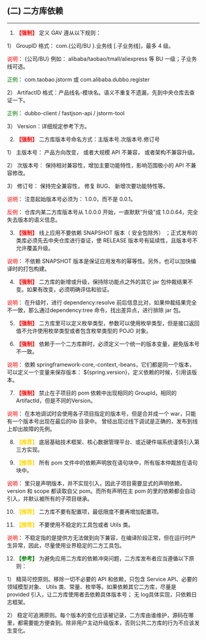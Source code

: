 ## (二) 二方库依赖

---

1. **<font color=#FF0000>【强制】</font>**  定义 GAV 遵从以下规则：

1） GroupID 格式： com.{公司/BU }.业务线 [.子业务线]，最多 4 级。

<font color=#FF0000>说明</font>： {公司/BU} 例如： alibaba/taobao/tmall/aliexpress 等 BU 一级；子业务线可选。

<font color=#008000>正例</font>： com.taobao.jstorm 或 com.alibaba.dubbo.register

2） ArtifactID 格式：产品线名-模块名。语义不重复不遗漏，先到中央仓库去查证一下。

<font color=#008000>正例</font>： dubbo-client / fastjson-api / jstorm-tool

3） Version：详细规定参考下方。


2. **<font color=#FF0000>【强制】</font>**  二方库版本号命名方式：主版本号.次版本号.修订号

1） 主版本号： 产品方向改变， 或者大规模 API 不兼容， 或者架构不兼容升级。

2） 次版本号： 保持相对兼容性，增加主要功能特性，影响范围极小的 API 不兼容修改。

3） 修订号： 保持完全兼容性， 修复 BUG、 新增次要功能特性等。

<font color=#FF0000>说明</font>： 注意起始版本号必须为： 1.0.0，而不是 0.0.1。

<font color=#FF0000>反例</font>： 仓库内某二方库版本号从 1.0.0.0 开始，一直默默“升级”成 1.0.0.64，完全失去版本的语义信息。


3. **<font color=#FF0000>【强制】</font>**  线上应用不要依赖 SNAPSHOT 版本（ 安全包除外） ；正式发布的类库必须先去中央仓库进行查证，使 RELEASE 版本号有延续性，且版本号不允许覆盖升级。

<font color=#FF0000>说明</font>： 不依赖 SNAPSHOT 版本是保证应用发布的幂等性。另外，也可以加快编译时的打包构建。


4. **<font color=#FF0000>【强制】</font>**  二方库的新增或升级，保持除功能点之外的其它 jar 包仲裁结果不变。如果有改变，必须明确评估和验证。

<font color=#FF0000>说明</font>： 在升级时，进行 dependency:resolve 前后信息比对，如果仲裁结果完全不一致，那么通过dependency:tree 命令，找出差异点，进行<exclude>排除 jar 包。


5. **<font color=#FF0000>【强制】</font>**  二方库里可以定义枚举类型，参数可以使用枚举类型，但是接口返回值不允许使用枚举类型或者包含枚举类型的 POJO 对象。


6. **<font color=#FF0000>【强制】</font>**  依赖于一个二方库群时，必须定义一个统一的版本变量，避免版本号不一致。

<font color=#FF0000>说明</font>： 依赖 springframework-core,-context,-beans，它们都是同一个版本，可以定义一个变量来保存版本： ${spring.version}，定义依赖的时候，引用该版本。


7. **<font color=#FF0000>【强制】</font>**  禁止在子项目的 pom 依赖中出现相同的 GroupId，相同的 ArtifactId，但是不同的Version。

<font color=#FF0000>说明</font>： 在本地调试时会使用各子项目指定的版本号，但是合并成一个 war，只能有一个版本号出现在最后的lib 目录中。 曾经出现过线下调试是正确的，发布到线上却出故障的先例。


8. **<font COLOR=#FFD700>【推荐】</font>** 底层基础技术框架、核心数据管理平台、或近硬件端系统谨慎引入第三方实现。


9. **<font COLOR=#FFD700>【推荐】</font>** 所有 pom 文件中的依赖声明放在<dependencies>语句块中，所有版本仲裁放在<dependencyManagement>语句块中。

<font color=#FF0000>说明</font>： <dependencyManagement>里只是声明版本，并不实现引入，因此子项目需要显式的声明依赖，version 和 scope 都读取自父 pom。而<dependencies>所有声明在主 pom 的<dependencies>里的依赖都会自动引入，并默认被所有的子项目继承。


10. **<font COLOR=#FFD700>【推荐】</font>** 二方库不要有配置项，最低限度不要再增加配置项。


11. **<font COLOR=#FFD700>【推荐】</font>** 不要使用不稳定的工具包或者 Utils 类。

<font color=#FF0000>说明</font>： 不稳定指的是提供方无法做到向下兼容，在编译阶段正常，但在运行时产生异常，因此，尽量使用业界稳定的二方工具包。


12.  **<font color=#008000>【参考】</font>** 为避免应用二方库的依赖冲突问题，二方库发布者应当遵循以下原则：

1） 精简可控原则。移除一切不必要的 API 和依赖，只包含 Service API、必要的领域模型对象、 Utils 类、常量、枚举等。如果依赖其它二方库，尽量是 provided 引入，让二方库使用者去依赖具体版本号； 无 log具体实现，只依赖日志框架。

2） 稳定可追溯原则。每个版本的变化应该被记录，二方库由谁维护，源码在哪里，都需要能方便查到。除非用户主动升级版本，否则公共二方库的行为不应该发生变化。